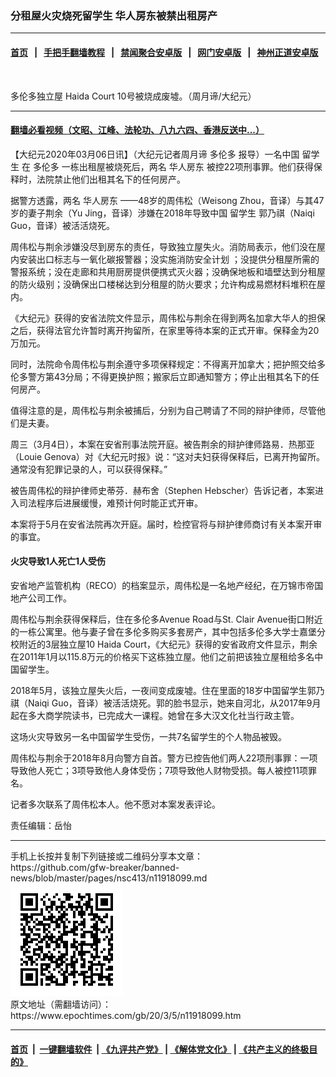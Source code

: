 ### 分租屋火灾烧死留学生 华人房东被禁出租房产
------------------------

#### [首页](https://github.com/gfw-breaker/banned-news/blob/master/README.md) &nbsp;&nbsp;|&nbsp;&nbsp; [手把手翻墙教程](https://github.com/gfw-breaker/guides/wiki) &nbsp;&nbsp;|&nbsp;&nbsp; [禁闻聚合安卓版](https://github.com/gfw-breaker/bn-android) &nbsp;&nbsp;|&nbsp;&nbsp; [网门安卓版](https://github.com/oGate2/oGate) &nbsp;&nbsp;|&nbsp;&nbsp; [神州正道安卓版](https://github.com/SzzdOgate/update) 



<div><img alt="" class="aligncenter wp-post-image" src="https://i.epochtimes.com/assets/uploads/2020/03/DSCF8365-1-600x400.jpg"/>
<div class="red16 caption">
 <p>
  多伦多独立屋 Haida Court 10号被烧成废墟。（周月谛/大纪元）
 </p>
</div>
</div><hr/>

#### [翻墙必看视频（文昭、江峰、法轮功、八九六四、香港反送中...）](https://github.com/gfw-breaker/banned-news/blob/master/pages/link3.md)

<div><p>
 【大纪元2020年03月06日讯】（大纪元记者周月谛
 <ok href="https://www.epochtimes.com/gb/tag/%E5%A4%9A%E4%BC%A6%E5%A4%9A.html">
  多伦多
 </ok>
 报导）一名中国
 <ok href="https://www.epochtimes.com/gb/tag/%E7%95%99%E5%AD%A6%E7%94%9F.html">
  留学生
 </ok>
 在
 <ok href="https://www.epochtimes.com/gb/tag/%E5%A4%9A%E4%BC%A6%E5%A4%9A.html">
  多伦多
 </ok>
 一栋出租屋被烧死后，两名
 <ok href="https://www.epochtimes.com/gb/tag/%E5%8D%8E%E4%BA%BA%E6%88%BF%E4%B8%9C.html">
  华人房东
 </ok>
 被控22项刑事罪。他们获得保释时，法院禁止他们出租其名下的任何房产。
</p>
<p>
 据警方透露，两名
 <ok href="https://www.epochtimes.com/gb/tag/%E5%8D%8E%E4%BA%BA%E6%88%BF%E4%B8%9C.html">
  华人房东
 </ok>
 ——48岁的周伟松（Weisong Zhou，音译）与其47岁的妻子荆余（Yu Jing，音译）涉嫌在2018年导致中国
 <ok href="https://www.epochtimes.com/gb/tag/%E7%95%99%E5%AD%A6%E7%94%9F.html">
  留学生
 </ok>
 郭乃祺（Naiqi Guo，音译）被活活烧死。
</p>
<p>
 周伟松与荆余涉嫌没尽到房东的责任，导致独立屋失火。消防局表示，他们没在屋内安装出口标志与一氧化碳报警器；没实施消防安全计划 ；没提供分租屋所需的警报系统；没在走廊和共用厨房提供便携式灭火器；没确保地板和墙壁达到分租屋的防火级别；没确保出口楼梯达到分租屋的防火要求；允许构成易燃材料堆积在屋内。
</p>
<p>
 《大纪元》获得的安省法院文件显示，周伟松与荆余在得到两名加拿大华人的担保之后，获得法官允许暂时离开拘留所，在家里等待本案的正式开审。保释金为20万加元。
</p>
<p>
 同时，法院命令周伟松与荆余遵守多项保释规定：不得离开加拿大；把护照交给多伦多警方第43分局；不得更换护照；搬家后立即通知警方；停止出租其名下的任何房产。
</p>
<p>
 值得注意的是，周伟松与荆余被捕后，分别为自己聘请了不同的辩护律师，尽管他们是夫妻。
</p>
<p>
 周三（3月4日），本案在安省刑事法院开庭。被告荆余的辩护律师路易．热那亚（Louie Genova）对《大纪元时报》说：“这对夫妇获得保释后，已离开拘留所。通常没有犯罪记录的人，可以获得保释。”
</p>
<p>
 被告周伟松的辩护律师史蒂芬．赫布舍（Stephen Hebscher）告诉记者，本案进入司法程序后进展缓慢，难预计何时能正式开审。
</p>
<p>
 本案将于5月在安省法院再次开庭。届时，检控官将与辩护律师商讨有关本案开审的事宜。
</p>
<h4>
 火灾导致1人死亡1人受伤
</h4>
<p>
 安省地产监管机构（RECO）的档案显示，周伟松是一名地产经纪，在万锦市帝国地产公司工作。
</p>
<p>
 周伟松与荆余获得保释后，住在多伦多Avenue Road与St. Clair Avenue街口附近的一栋公寓里。他与妻子曾在多伦多购买多套房产，其中包括多伦多大学士嘉堡分校附近的3层独立屋10 Haida Court，《大纪元》获得的安省政府文件显示，荆余在2011年1月以115.8万元的价格买下这栋独立屋。他们之前把该独立屋租给多名中国留学生。
</p>
<p>
 2018年5月，该独立屋失火后，一夜间变成废墟。住在里面的18岁中国留学生郭乃祺（Naiqi Guo，音译）被活活烧死。郭的脸书显示，她来自河北，从2017年9月起在多大商学院读书，已完成大一课程。她曾在多大汉文化社当行政主管。
</p>
<p>
 这场火灾导致另一名中国留学生受伤，一共7名留学生的个人物品被毁。
</p>
<p>
 周伟松与荆余于2018年8月向警方自首。警方已控告他们两人22项刑事罪：一项导致他人死亡；3项导致他人身体受伤；7项导致他人财物受损。每人被控11项罪名。
</p>
<p>
 记者多次联系了周伟松本人。他不愿对本案发表评论。
</p>
<p>
 责任编辑：岳怡
</p>
</div>
<hr/>
手机上长按并复制下列链接或二维码分享本文章：<br/>
https://github.com/gfw-breaker/banned-news/blob/master/pages/nsc413/n11918099.md <br/>
<a href='https://github.com/gfw-breaker/banned-news/blob/master/pages/nsc413/n11918099.md'><img src='https://github.com/gfw-breaker/banned-news/blob/master/pages/nsc413/n11918099.md.png'/></a> <br/>
原文地址（需翻墙访问）：https://www.epochtimes.com/gb/20/3/5/n11918099.htm


------------------------
#### [首页](https://github.com/gfw-breaker/banned-news/blob/master/README.md) &nbsp;|&nbsp; [一键翻墙软件](https://github.com/gfw-breaker/nogfw/blob/master/README.md) &nbsp;| [《九评共产党》](https://github.com/gfw-breaker/9ping.md/blob/master/README.md#九评之一评共产党是什么) | [《解体党文化》](https://github.com/gfw-breaker/jtdwh.md/blob/master/README.md) | [《共产主义的终极目的》](https://github.com/gfw-breaker/gczydzjmd.md/blob/master/README.md)


<img src='http://gfw-breaker.win/banned-news/pages/nsc413/n11918099.md' width='0px' height='0px'/>